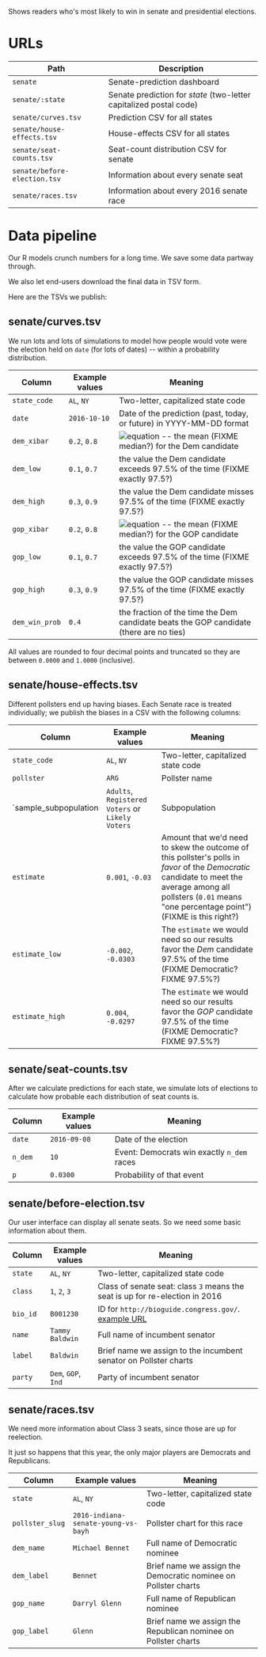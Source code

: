 Shows readers who's most likely to win in senate and presidential elections.

# URLs

| Path | Description |
| --- | --- |
| `senate` | Senate-prediction dashboard |
| `senate/:state` | Senate prediction for _state_ (two-letter capitalized postal code) |
| `senate/curves.tsv` | Prediction CSV for all states |
| `senate/house-effects.tsv` | House-effects CSV for all states |
| `senate/seat-counts.tsv` | Seat-count distribution CSV for senate |
| `senate/before-election.tsv` | Information about every senate seat |
| `senate/races.tsv` | Information about every 2016 senate race |

# Data pipeline

Our R models crunch numbers for a long time. We save some data partway through.

We also let end-users download the final data in TSV form.

Here are the TSVs we publish:

## senate/curves.tsv

We run lots and lots of simulations to model how people would vote were the
election held on `date` (for lots of dates) -- within a probability
distribution.

| Column | Example values | Meaning |
| --- | --- | --- |
| `state_code` | `AL`, `NY` | Two-letter, capitalized state code |
| `date` | `2016-10-10` | Date of the prediction (past, today, or future) in YYYY-MM-DD format |
| `dem_xibar` | `0.2`, `0.8` | ![equation](http://latex.codecogs.com/gif.latex?\bar{x_i}) -- the mean (FIXME median?) for the Dem candidate |
| `dem_low` | `0.1`, `0.7` | the value the Dem candidate exceeds 97.5% of the time (FIXME exactly 97.5?) |
| `dem_high` | `0.3`, `0.9` |the value the Dem candidate misses 97.5% of the time (FIXME exactly 97.5?) |
| `gop_xibar` | `0.2`, `0.8` | ![equation](http://latex.codecogs.com/gif.latex?\bar{x_i}) -- the mean (FIXME median?) for the GOP candidate |
| `gop_low` | `0.1`, `0.7` | the value the GOP candidate exceeds 97.5% of the time (FIXME exactly 97.5?) |
| `gop_high` | `0.3`, `0.9` | the value the GOP candidate misses 97.5% of the time (FIXME exactly 97.5?) |
| `dem_win_prob` | `0.4` | the fraction of the time the Dem candidate beats the GOP candidate (there are no ties) |

All values are rounded to four decimal points and truncated so they are between
`0.0000` and `1.0000` (inclusive).

## senate/house-effects.tsv

Different pollsters end up having biases. Each Senate race is treated
individually; we publish the biases in a CSV with the following columns:

| Column | Example values | Meaning |
| --- | --- | --- |
| `state_code` | `AL`, `NY` | Two-letter, capitalized state code |
| `pollster` | `ARG` | Pollster name |
| `sample_subpopulation | `Adults`, `Registered Voters` or `Likely Voters` | Subpopulation |
| `estimate` | `0.001`, `-0.03` | Amount that we'd need to skew the outcome of this pollster's polls in _favor_ of the _Democratic_ candidate to meet the average among all pollsters (`0.01` means "one percentage point") (FIXME is this right?) |
| `estimate_low` | `-0.002`, `-0.0303` | The `estimate` we would need so our results favor the _Dem_ candidate 97.5% of the time (FIXME Democratic? FIXME 97.5%?) |
| `estimate_high` | `0.004`, `-0.0297` | The `estimate` we would need so our results favor the _GOP_ candidate 97.5% of the time (FIXME Democratic? FIXME 97.5%?) |

## senate/seat-counts.tsv

After we calculate predictions for each state, we simulate lots of elections to
calculate how probable each distribution of seat counts is.

| Column | Example values | Meaning |
| --- | --- | --- |
| `date` | `2016-09-08` | Date of the election |
| `n_dem` | `10` | Event: Democrats win exactly `n_dem` races |
| `p` | `0.0300` | Probability of that event |

## senate/before-election.tsv

Our user interface can display all senate seats. So we need some basic
information about them.

| Column | Example values | Meaning |
| --- | --- | --- |
| `state` | `AL`, `NY` | Two-letter, capitalized state code |
| `class` | `1`, `2`, `3` | Class of senate seat: class `3` means the seat is up for re-election in 2016 |
| `bio_id` | `B001230` | ID for `http://bioguide.congress.gov/`. [example URL](http://bioguide.congress.gov/scripts/biodisplay.pl?index=B001230) |
| `name` | `Tammy Baldwin` | Full name of incumbent senator |
| `label` | `Baldwin` | Brief name we assign to the incumbent senator on Pollster charts |
| `party` | `Dem`, `GOP`, `Ind` | Party of incumbent senator |

## senate/races.tsv

We need more information about Class 3 seats, since those are up for reelection.

It just so happens that this year, the only major players are Democrats and
Republicans.

| Column | Example values | Meaning |
| --- | --- | --- |
| `state` | `AL`, `NY` | Two-letter, capitalized state code |
| `pollster_slug` | `2016-indiana-senate-young-vs-bayh` | Pollster chart for this race |
| `dem_name` | `Michael Bennet` | Full name of Democratic nominee |
| `dem_label` | `Bennet` | Brief name we assign the Democratic nominee on Pollster charts |
| `gop_name` | `Darryl Glenn` | Full name of Republican nominee |
| `gop_label` | `Glenn` | Brief name we assign the Republican nominee on Pollster charts |
